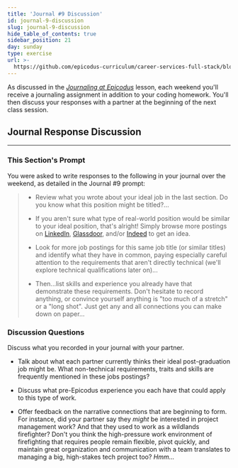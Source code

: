 ```yaml
---
title: 'Journal #9 Discussion'
id: journal-9-discussion
slug: journal-9-discussion
hide_table_of_contents: true
sidebar_position: 21
day: sunday
type: exercise
url: >-
  https://github.com/epicodus-curriculum/career-services-full-stack/blob/main/2_week_nine_journal_discussion_classwork.md
---
```


As discussed in the _[Journaling at Epicodus](https://new.learnhowtoprogram.com/introduction-to-programming/git-html-and-css/homework-journaling-at-epicodus)_ lesson, each weekend you'll receive a journaling assignment in addition to your coding homework. You'll then discuss your responses with a partner at the beginning of the next class session.

## Journal Response Discussion
---

### This Section's Prompt

You were asked to write responses to the following in your journal over the weekend, as detailed in the Journal #9 prompt:

> * Review what you wrote about your ideal job in the last section. Do you know what this position might be titled?...
>
> * If you aren't sure what type of real-world position would be similar to your ideal position, that's alright! Simply browse more postings on [LinkedIn](https://www.linkedin.com/jobs), [Glassdoor](https://www.glassdoor.com/index.htm), and/or [Indeed](https://www.indeed.com/l-Portland,-OR-jobs.html) to get an idea.
>
> * Look for more job postings for this same job title (or similar titles) and identify what they have in common, paying especially careful attention to the requirements that aren't directly technical (we'll explore technical qualifications later on)...
>
> * Then...list skills and experience you already have that demonstrate these requirements. Don't hesitate to record anything, or convince yourself anything is "too much of a stretch" or a "long shot". Just get any and all connections you can make down on paper...

### Discussion Questions

Discuss what you recorded in your journal with your partner.

* Talk about what each partner currently thinks their ideal post-graduation job might be. What non-technical requirements, traits and skills are frequently mentioned in these jobs postings?

* Discuss what pre-Epicodus experience you each have that could apply to this type of work.

* Offer feedback on the narrative connections that are beginning to form. For instance, did your partner say they _might_ be interested in project management work? And that they used to work as a wildlands firefighter? Don't you think the high-pressure work environment of firefighting that requires people remain flexible, pivot quickly, and maintain great organization and communication with a team translates to managing a big, high-stakes tech project too? _Hmm..._

